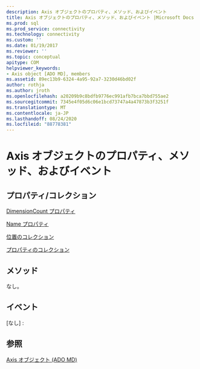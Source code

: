 ```yaml
---
description: Axis オブジェクトのプロパティ、メソッド、およびイベント
title: Axis オブジェクトのプロパティ、メソッド、およびイベント |Microsoft Docs
ms.prod: sql
ms.prod_service: connectivity
ms.technology: connectivity
ms.custom: ''
ms.date: 01/19/2017
ms.reviewer: ''
ms.topic: conceptual
apitype: COM
helpviewer_keywords:
- Axis object [ADO MD], members
ms.assetid: 89ec13b9-6324-4a95-92a7-3230d46bd02f
author: rothja
ms.author: jroth
ms.openlocfilehash: a20209b9c8bdfb9776ec991afb7bca7bbd755ae2
ms.sourcegitcommit: 7345e4f05d6c06e1bcd73747a4a47873b3f3251f
ms.translationtype: MT
ms.contentlocale: ja-JP
ms.lasthandoff: 08/24/2020
ms.locfileid: "88778381"
---
```

# <a name="axis-object-properties-methods-and-events"></a>Axis オブジェクトのプロパティ、メソッド、およびイベント
## <a name="propertiescollections"></a>プロパティ/コレクション  
 [DimensionCount プロパティ](./dimensioncount-property-ado-md.md)  
  
 [Name プロパティ](./name-property-ado-md.md)  
  
 [位置のコレクション](./positions-collection-ado-md.md)  
  
 [プロパティのコレクション](../ado-api/properties-collection-ado.md)  
  
## <a name="methods"></a>メソッド  
 なし。  
  
## <a name="events"></a>イベント  
 [なし] :  
  
## <a name="see-also"></a>参照  
 [Axis オブジェクト (ADO MD)](./axis-object-ado-md.md)